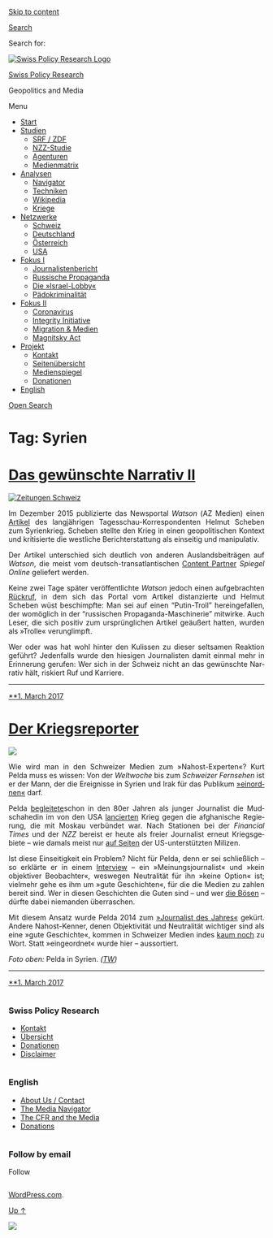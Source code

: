 [Skip to
content](#content)

[](https://swprs.org/)

<div class="cover">

</div>

[Search](#search-container)

<div id="search-container" class="header-search-block bg-graphite hidden">

<span class="screen-reader-text">Search for:</span>

</div>

<div class="header-inner section-inner">

[![Swiss Policy Research
Logo](https://swprs.files.wordpress.com/2020/05/swiss-policy-research-logo-300.png)](https://swprs.org/)

[Swiss Policy Research](https://swprs.org/)

Geopolitics and
    Media

</div>

<div class="navigation section no-padding bg-dark">

Menu

<div class="main-navigation">

  - <span id="menu-item-4374">[Start](https://swprs.org)</span>
  - <span id="menu-item-5941">[Studien](https://swprs.org/srf-propaganda-analyse/)</span>
      - <span id="menu-item-4361">[SRF /
        ZDF](https://swprs.org/srf-propaganda-analyse/)</span>
      - <span id="menu-item-4359">[NZZ-Studie](https://swprs.org/die-nzz-studie/)</span>
      - <span id="menu-item-4373">[Agenturen](https://swprs.org/der-propaganda-multiplikator/)</span>
      - <span id="menu-item-7978">[Medienmatrix](https://swprs.org/die-propaganda-matrix/)</span>
  - <span id="menu-item-9423">[Analysen](https://swprs.org/medien-navigator/)</span>
      - <span id="menu-item-9414">[Navigator](https://swprs.org/medien-navigator/)</span>
      - <span id="menu-item-8524">[Techniken](https://swprs.org/der-propaganda-schluessel/)</span>
      - <span id="menu-item-10908">[Wikipedia](https://swprs.org/propaganda-in-der-wikipedia/)</span>
      - <span id="menu-item-9920">[Kriege](https://swprs.org/logik-imperialer-kriege/)</span>
  - <span id="menu-item-4362">[Netzwerke](https://swprs.org/netzwerk-medien-schweiz/)</span>
      - <span id="menu-item-6283">[Schweiz](https://swprs.org/netzwerk-medien-schweiz/)</span>
      - <span id="menu-item-7215">[Deutschland](https://swprs.org/netzwerk-medien-deutschland/)</span>
      - <span id="menu-item-17401">[Österreich](https://swprs.org/medien-in-oesterreich/)</span>
      - <span id="menu-item-7216">[USA](https://swprs.org/das-american-empire-und-seine-medien/)</span>
  - <span id="menu-item-9228">[Fokus
    I](https://swprs.org/bericht-eines-journalisten/)</span>
      - <span id="menu-item-12119">[Journalistenbericht](https://swprs.org/bericht-eines-journalisten/)</span>
      - <span id="menu-item-12117">[Russische
        Propaganda](https://swprs.org/russische-propaganda/)</span>
      - <span id="menu-item-12118">[Die
        »Israel-Lobby«](https://swprs.org/die-israel-lobby-fakten-und-mythen/)</span>
      - <span id="menu-item-13505">[Pädokriminalität](https://swprs.org/geopolitik-und-paedokriminalitaet/)</span>
  - <span id="menu-item-17258">[Fokus
    II](https://swprs.org/migration-und-medien/)</span>
      - <span id="menu-item-32838">[Coronavirus](https://swprs.org/covid-19-hinweis-ii/)</span>
      - <span id="menu-item-12939">[Integrity
        Initiative](https://swprs.org/die-integrity-initiative/)</span>
      - <span id="menu-item-17290">[Migration &
        Medien](https://swprs.org/migration-und-medien/)</span>
      - <span id="menu-item-17291">[Magnitsky
        Act](https://swprs.org/der-fall-magnitsky/)</span>
  - <span id="menu-item-21964">[Projekt](https://swprs.org/kontakt/)</span>
      - <span id="menu-item-8525">[Kontakt](https://swprs.org/kontakt/)</span>
      - <span id="menu-item-10193">[Seitenübersicht](https://swprs.org/uebersicht/)</span>
      - <span id="menu-item-8637">[Medienspiegel](https://swprs.org/medienspiegel/)</span>
      - <span id="menu-item-33287">[Donationen](https://swprs.org/donationen/)</span>
  - <span id="menu-item-14415">[English](https://swprs.org/contact/)</span>

</div>

[Open
Search](#)

</div>

<div class="wrapper section medium-padding clear" data-role="main">

# Tag: Syrien

<div id="content" class="content section-inner">

<div id="posts" class="posts">

<div class="spinner-container">

<div id="spinner">

<div class="double-bounce1">

</div>

<div class="double-bounce2">

</div>

</div>

</div>

<div class="post-container">

# [Das gewünschte Narrativ II](https://swprs.org/2017/03/01/das-gewuenschte-narrativ-ii/)

<div class="featured-media">

[![Zeitungen
Schweiz](https://swprs.files.wordpress.com/2017/03/zeitungen-schweiz.png?w=450)](https://swprs.org/2017/03/01/das-gewuenschte-narrativ-ii/ "Das gewünschte Narrativ II")

</div>

<div class="post-content clear">

<div lang="de" style="text-align:justify;hyphens:auto;-webkit-hyphens:auto;-ms-hyphens:auto;font-variant:none;">

Im Dezember 2015 publi­zierte das News­portal *Watson* (AZ Medien) einen
[Artikel](https://www.watson.ch/!148360008) des lang­jährigen
Tages­schau-Kor­res­pon­denten Hel­mut Sche­­ben zum Syrien­krieg.
Scheben stellte den Krieg in einen geo­po­li­tischen Kontext und
kri­ti­sierte die westliche Be­richt­er­stattung als einseitig und
ma­ni­pu­la­tiv.

Der Artikel un­ter­schied sich deutlich von anderen Aus­lands­bei­trägen
auf *Watson*, die meist vom deutsch-transatlantischen [Content
Partner](https://www.watson.ch/Corporate/articles/502582965-Spiegel-Online-und-watson-machen-gemeinsame-Sache)
*Spiegel Online* geliefert werden.

Keine zwei Tage später veröffentlichte *Watson* jedoch einen
aufgebrachten [Rückruf](https://www.watson.ch/!491379853), in dem sich
das Portal vom Artikel distanzierte und Helmut Scheben wüst beschimpfte:
Man sei auf einen “Putin-Troll” herein­ge­fallen, der wo­möglich in der
“russischen Propaganda-Maschinerie” mit­wirke. Auch Leser, die sich
positiv zum ur­sprüng­lichen Artikel geäußert hatten, wurden als
»Trolle« verun­glimpft.

Wer oder was hat wohl hinter den Kulissen zu dieser selt­samen Reak­tion
geführt? Jeden­falls wurde den hiesigen Journa­listen damit einmal mehr
in Er­in­nerung gerufen: Wer sich in der Schweiz nicht an das
ge­wünschte Nar­ra­tiv hält, ris­kiert Ruf und Karriere.

</div>

-----

</div>

<div class="post-meta clear">

[**1. March
2017](https://swprs.org/2017/03/01/das-gewuenschte-narrativ-ii/ "Das gewünschte Narrativ II")

</div>

</div>

<div class="post-container">

# [Der Kriegsreporter](https://swprs.org/2017/03/01/der-kriegsreporter/)

<div class="featured-media">

[![](https://swprs.files.wordpress.com/2016/11/pelda-syrien.jpg?w=600)](https://swprs.org/2017/03/01/der-kriegsreporter/ "Der Kriegsreporter")

</div>

<div class="post-content clear">

<div lang="de" style="text-align:justify;hyphens:auto;-webkit-hyphens:auto;-ms-hyphens:auto;font-variant:none;">

Wie wird man in den Schweizer Medien zum »Nahost-Experten«? Kurt Pelda
muss es wissen: Von der *Welt­woche* bis zum *Schwei­zer Fern­se­hen*
ist er der Mann, der die Ereig­nisse in Sy­ri­en und Irak für das
Publi­kum
[»ein­ord­nen«](http://www.srf.ch/news/international/assad-ist-nur-noch-an-der-macht-weil-er-so-brutal-ist)
darf.

Pelda [be­glei­tete](https://www.youtube.com/watch?v=dtV25eIECKY)schon
in den 80er Jahren als junger Journa­list die Mudschahedin im von den
USA [lancier­ten](https://www.voltairenet.org/article165889.html) Krieg
gegen die afgha­nische Regie­rung, die mit Moskau verbün­det war. Nach
Sta­tionen bei der *Financial Times* und der *NZZ* bereist er heute als
freier Journa­list erneut Kriegs­ge­biete – wie damals meist nur [auf
Seiten](https://tageswoche.ch/politik/ein-basler-im-syrischen-kampfgebiet/)
der US-unter­stützten Milizen.

Ist diese Ein­seitig­keit ein Pro­blem? Nicht für Pelda, denn er sei
schließ­lich – so erklärte er in einem
[Interview](https://www.tageswoche.ch/de/2014_36/international/667493/)
– ein »Mei­nungs­jour­na­list« und »kein objek­ti­ver Be­obach­ter«,
wes­wegen Neutra­li­tät für ihn »keine Option« ist; viel­mehr gehe es
ihm um »gute Ge­schich­ten«, für die die Medien zu zahlen be­reit sind.
Wer in diesen Ge­schich­ten die Guten sind – und wer [die
Bösen](http://www.srf.ch/news/international/assad-ist-nur-noch-an-der-macht-weil-er-so-brutal-ist)
– dürf‌te dabei niemanden über­raschen.

Mit diesem Ansatz wurde Pelda 2014 zum [»Jour­na­list des
Jahres«](http://www.srf.ch/news/panorama/kurt-pelda-ist-journalist-des-jahres)
gekürt. Andere Nahost-Ken­ner, denen Objek­ti­vi­tät und Neutra­lität
wich­ti­ger sind als eine »gute Ge­schichte«, kommen in Schwei­zer
Medien indes [kaum noch](https://swprs.org/das-gewuenschte-narrativ-ii/)
zu Wort. Statt »ein­ge­ordnet« wurde hier – aus­sor­tiert.

*Foto oben:* Pelda in Syrien.
*([TW](https://tageswoche.ch/politik/ein-basler-im-syrischen-kampfgebiet/))*

</div>

-----

</div>

<div class="post-meta clear">

[**1. March
2017](https://swprs.org/2017/03/01/der-kriegsreporter/ "Der Kriegsreporter")

</div>

</div>

</div>

</div>

</div>

<div id="footer" class="footer bg-graphite">

<div class="section-inner row clear" data-role="complementary">

<div class="column column-1 one-third medium-padding">

<div class="widgets">

<div id="nav_menu-3" class="widget widget_nav_menu">

<div class="widget-content clear">

### Swiss Policy Research

<div class="menu-allgemein-container">

  - <span id="menu-item-251">[Kontakt](https://swprs.org/kontakt/)</span>
  - <span id="menu-item-33090">[Übersicht](https://swprs.org/uebersicht/)</span>
  - <span id="menu-item-33286">[Donationen](https://swprs.org/donationen/)</span>
  - <span id="menu-item-15372">[Disclaimer](https://swprs.org/disclaimer/)</span>

</div>

</div>

</div>

</div>

</div>

<div class="column column-2 one-third medium-padding">

<div class="widgets">

<div id="nav_menu-4" class="widget widget_nav_menu">

<div class="widget-content clear">

### English

<div class="menu-english-container">

  - <span id="menu-item-20017">[About Us /
    Contact](https://swprs.org/contact/)</span>
  - <span id="menu-item-20015">[The Media
    Navigator](https://swprs.org/media-navigator/)</span>
  - <span id="menu-item-20016">[The CFR and the
    Media](https://swprs.org/the-american-empire-and-its-media/)</span>
  - <span id="menu-item-33285">[Donations](https://swprs.org/donations/)</span>

</div>

</div>

</div>

</div>

</div>

<div class="column column-3 one-third medium-padding">

<div class="widgets">

<div id="blog_subscription-4" class="widget widget_blog_subscription jetpack_subscription_widget">

<div class="widget-content clear">

### Follow by email

Follow

</div>

</div>

</div>

</div>

</div>

</div>

<div class="credits section bg-dark small-padding">

<div class="credits-inner section-inner clear">

[WordPress.com](https://wordpress.com/?ref=footer_custom_com).

[Up ↑](# "To the top")

</div>

</div>

<div style="display:none">

</div>

![](https://pixel.wp.com/b.gif?v=noscript)
